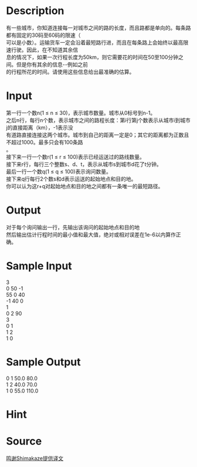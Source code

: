 
# Description

<div class="content"><div>有一些城市，你知道连接每一对城市之间的路的长度，而且路都是单向的。每条路都有固定的30码至60码的限速（</div>
<div>可以是小数）。运输货车一定会沿着最短路行进，而且在每条路上会始终以最高限速行驶。因此，在不知道其余信</div>
<div>息的情况下，如果一次行程长度为50km，则它需要花的时间在50至100分钟之间。但是你有其余的信息--例如之前</div>
<div>的行程所花的时间。请使用这些信息给出最准确的估算。</div></div>

# Input

<div class="content"><div>
<div>第一行一个数n(1 ≤ n ≤ 30)，表示城市数量。城市从0标号到n-1。</div>
<div>之后n行，每行n个数，表示城市之间的路程长度：第i行第j个数表示从城市i到城市j的直接距离（km），-1表示没</div>
<div>有道路直接连接这两个城市。城市到自己的距离一定是0；其它的距离都为正数且不超过1000。最多只会有100条路</div>
<div>。</div>
<div>接下来一行一个数r(1 ≤ r ≤ 100)表示已经运送过的路线数量。</div>
<div>接下来r行，每行三个整数s、d、t，表示从城市s到城市d花了t分钟。</div>
<div>最后一行一个数q(1 ≤ q ≤ 100)表示询问数量。</div>
<div>接下来q行每行2个数s和d表示运送的起始地点和目的地。</div>
<div>你可以认为这r+q对起始地点和目的地之间都有一条唯一的最短路径。</div>
</div></div>

# Output

<div class="content"><div>对于每个询问输出一行，先输出该询问的起始地点和目的地</div>
<div>然后输出估计行程时间的最小值和最大值，绝对或相对误差在1e-6以内算作正确。</div>
<div></div></div>

# Sample Input

<div class="content"><span class="sampledata">3<br/>
0 50 -1<br/>
55 0 40<br/>
-1 40 0<br/>
1<br/>
0 2 90<br/>
3<br/>
0 1<br/>
1 2<br/>
1 0<br/>
</span></div>

# Sample Output

<div class="content"><span class="sampledata">0 1 50.0 80.0<br/>
1 2 40.0 70.0<br/>
1 0 55.0 110.0</span></div>

# Hint

<div class="content"><p></p></div>

# Source

<div class="content"><p><a href="problemset.php?search=鸣谢Shimakaze提供译文">鸣谢Shimakaze提供译文</a></p></div>

